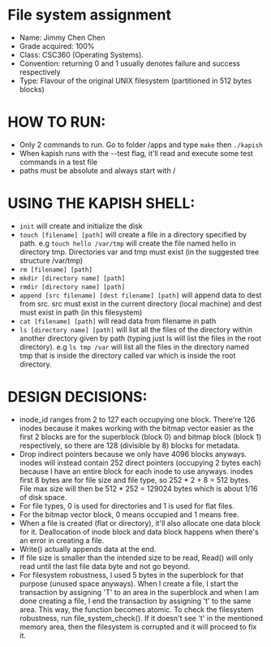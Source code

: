 # File system assignment
- Name: Jimmy Chen Chen  
- Grade acquired: 100%  
- Class: CSC360 (Operating Systems).
- Convention: returning 0 and 1 usually denotes failure and success respectively  
- Type: Flavour of the original UNIX filesystem (partitioned in 512 bytes blocks)  

# HOW TO RUN:
- Only 2 commands to run. Go to folder /apps and type `make` then `./kapish`  
- When kapish runs with the --test flag, it'll read and execute some test commands in a test file  
- paths must be absolute and always start with /  

# USING THE KAPISH SHELL:
- `init` will create and initialize the disk  
- `touch [filename] [path]` will create a file in a directory specified by path. e.g `touch hello /var/tmp` will create the file named hello in directory tmp. Directories var and tmp must exist (in the suggested tree structure /var/tmp)  
- `rm [filename] [path]`  
- `mkdir [directory name] [path]`  
- `rmdir [directory name] [path]`  
- `append [src filename] [dest filename] [path]` will append data to dest from src. src must exist in the current directory (local machine) and dest must exist in path (in this filesystem)  
- `cat [filename] [path]`  will read data from filename in path  
- `ls [directory name] [path]` will list all the files of the directory within another directory given by path (typing just ls will list the files in the root directory). e.g `ls tmp /var` will list all the files in the directory named tmp that is inside the directory called var which is inside the root directory.  

# DESIGN DECISIONS:
- inode_id ranges from 2 to 127 each occupying one block. There're 126 inodes because it makes working with the bitmap vector easier as the first 2 blocks are for the superblock (block 0) and bitmap block (block 1) respectively, so there are 128 (divisible by 8) blocks for metadata.  
- Drop indirect pointers because we only have 4096 blocks anyways. inodes will instead contain 252 direct pointers (occupying 2 bytes each) because I have an entire block for each inode to use anyways. inodes first 8 bytes are for file size and file type, so 252 * 2 + 8 = 512 bytes. File max size will then be 512 * 252 = 129024 bytes which is about 1/16 of disk space.   
- For file types, 0 is used for directories and 1 is used for flat files.  
- For the bitmap vector block, 0 means occupied and 1 means free.  
- When a file is created (flat or directory), it'll also allocate one data block for it. Deallocation of inode block and data block happens when there's an error in creating a file.  
- Write() actually appends data at the end.  
- If file size is smaller than the intended size to be read, Read() will only read until the last file data byte and not go beyond.  
- For filesystem robustness, I used 5 bytes in the superblock for that purpose (unused space anyways). When I create a file, I start the transaction by assigning 'T' to an area in the superblock and when I am done creating a file, I end the transaction by assigning 't' to the same area. This way, the function becomes atomic. To check the filesystem robustness, run file_system_check(). If it doesn't see 't' in the mentioned memory area, then the filesystem is corrupted and it will proceed to fix it.  
